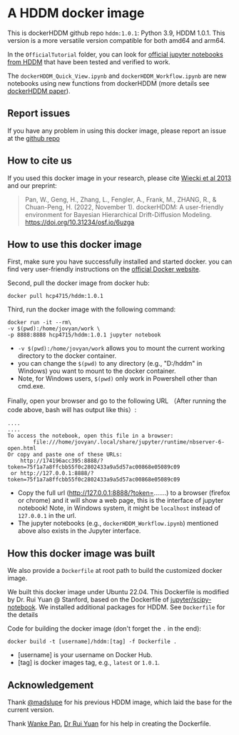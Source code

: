 # A HDDM docker image

This is dockerHDDM github repo `hddm:1.0.1`: Python 3.9, HDDM 1.0.1. This version is a more versatile version compatible for both amd64 and arm64.

In the `OfficialTutorial` folder, you can look for [official jupyter notebooks from HDDM](http://ski.clps.brown.edu/hddm_docs/tutorial.html) that have been tested and verified to work.

The `dockerHDDM_Quick_View.ipynb` and `dockerHDDM_Workflow.ipynb` are new notebooks using new functions from dockerHDDM (more details see [dockerHDDM paper](https://osf.io/preprints/psyarxiv/6uzga)).

## Report issues

If you have any problem in using this docker image, please report an issue at the [github repo](https://github.com/hcp4715/hddm_docker/issues)

## How to cite us

If you used this docker image in your research, please cite [Wiecki et al 2013](https://www.frontiersin.org/articles/10.3389/fninf.2013.00014/full) and our preprint:

> Pan, W., Geng, H., Zhang, L., Fengler, A., Frank, M., ZHANG, R., & Chuan-Peng, H. (2022, November 1). dockerHDDM: A user-friendly environment for Bayesian Hierarchical Drift-Diffusion Modeling. https://doi.org/10.31234/osf.io/6uzga

## How to use this docker image

First, make sure you have successfully installed and started docker. you can find very user-friendly instructions on the [official Docker website](https://docs.docker.com/get-docker/).

Second, pull the docker image from docker hub:

```
docker pull hcp4715/hddm:1.0.1
```

Third, run the docker image with the following command:

```
docker run -it --rm\
-v $(pwd):/home/jovyan/work \
-p 8888:8888 hcp4715/hddm:1.0.1 jupyter notebook
```

- `-v $(pwd):/home/jovyan/work` allows you to mount the current working directory to the docker container.
- you can change the `$(pwd)` to any directory (e.g., "D:/hddm" in Windows) you want to mount to the docker container.
- Note, for Windows users, `$(pwd)` only work in Powershell other than cmd.exe.

Finally, open your browser and go to the following URL （After running the code above, bash will has output like this）:

```
....
....
To access the notebook, open this file in a browser:
        file:///home/jovyan/.local/share/jupyter/runtime/nbserver-6-open.html
Or copy and paste one of these URLs:
    http://174196acc395:8888/?token=75f1a7a8ffcbb55f0c2802433a9a5d57ac00868e05089c09
 or http://127.0.0.1:8888/?token=75f1a7a8ffcbb55f0c2802433a9a5d57ac00868e05089c09
```

- Copy the full url (http://127.0.0.1:8888/?token=.......) to a browser (firefox or chrome) and it will show a web page, this is the interface of jupyter notebook! Note, in Windows system, it might be `localhost` instead of `127.0.0.1` in the url.
- The jupyter notebooks (e.g., `dockerHDDM_Workflow.ipynb`) mentioned above also exists in the Jupyter interface.

## How this docker image was built

We also provide a `Dockerfile` at root path to build the customized docker image.

We built this docker image under Ubuntu 22.04. This Dockerfile is modified by Dr. Rui Yuan @ Stanford, based on the Dockerfile of [jupyter/scipy-notebook](https://hub.docker.com/r/jupyter/scipy-notebook/dockerfile). We installed additional packages for HDDM. See `Dockerfile` for the details

Code for building the docker image (don't forget the `.` in the end):

```
docker build -t [username]/hddm:[tag] -f Dockerfile .
```

* [username] is your username on Docker Hub.
* [tag] is docker images tag, e.g., `latest` or `1.0.1`.

## Acknowledgement

Thank [@madslupe](https://github.com/madslupe) for his previous HDDM image, which laid the base for the current version.

Thank [Wanke Pan](https://github.com/panwanke/), [Dr Rui Yuan](https://scholar.google.com/citations?user=h8_wSLkAAAAJ&hl=en) for his help in creating the Dockerfile.
